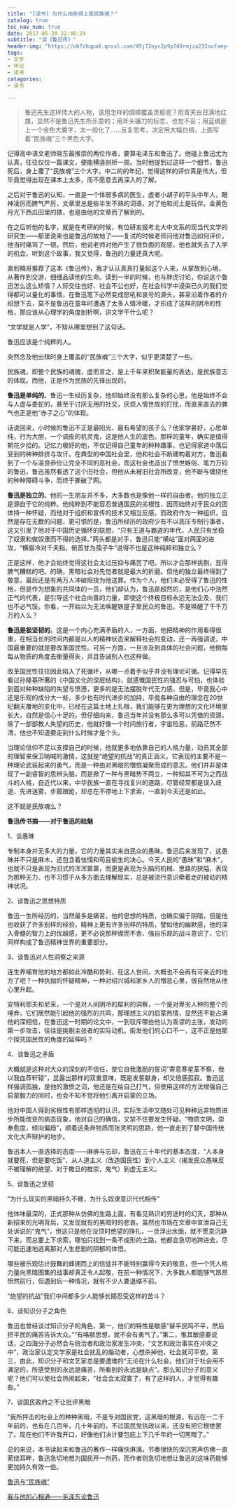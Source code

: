 ```yaml
---
title: "[读书] 为什么他称得上是民族魂？"
catalog: true
toc_nav_num: true
date: 2017-05-20 22:46:24
subtitle: "读《鲁迅传》"
header-img: "https://ob7zbqpa6.qnssl.com/45j72oyc2p9p748rmjza232oufamy4el.jpg!content"
tags:
- 文学
- 传记
- 读书
catagories:
- 读书

---
```




> 鲁迅先生这样伟大的人物，该用怎样的绸幛覆盖灵枢呢？用青天白日满地红旗，显然不是鲁迅先生所乐意的；用斧头镰刀的标志，也觉不妥；用蓝绸嵌上一个金色大奠字，太一般化了……反复思考，决定用大幅白绸，上面写着“民族魂”三个黑色大字。

记得高中语文老师晓东最推崇的两位作者，要算毛泽东和鲁迅了。他碰上鲁迅尤为认真，往往仅仅一篇课文，便能横竖剖析一周。当时他提到过这样一个细节，鲁迅死后，身上覆了“民族魂”三个大字。中二的的年纪，觉得这样的评价真是伟大，但毕竟觉得出现在课本上太多，而不愿意去再深入的了解。

之后对于鲁迅的认知，一直是一个体弱多病的医生，虚者小胡子的平头中年人，眼神凌厉而脾气严厉，文章里总是些半生不熟的词语，对了他和闰土是玩伴，金黄色月光下西瓜田里的猹，也是由他的文章而了解到的。

在之后听他的名字，就是在考研的时候，有位研友报考北大中文系的现当代文学的研究生——那里说来也是鲁迅的故地了——复试的时候老师问他对鲁迅如何评价，他当时痛骂了一顿。然后，他说老师对他产生了很负面的观感，他也就失去了入学的机会。听到这个故事，我又觉得，鲁迅的力量还真大呢。

直到楠哥推荐了这本《鲁迅传》，我才认认真真打量起这个人来，从掌故到心境，从著作到交游，细细品读他的生命。读到一半的时候，也与胖虎讨论，你说这个鲁迅怎么这么矫情？人际交往也好、社会不公也好，在社会科学中浸染已久的我们觉得都可以量化的事情，在鲁迅笔下必然变成怒吼和哀号的源头，甚至沿着作者的介绍想下去，莫不是鲁迅在童年时遭遇了太多人情冷暖，才形成了这样的阴冷的性格，那应该从心理学的角度剖析啊，讲文学干什么呢？

“文学就是人学”，不知从哪里想到了这句话。

鲁迅应该是个纯粹的人。

突然念及他出殡时身上覆盖的“民族魂”三个大字，似乎更清楚了一些。

民族魂，即整个民族的魂魄，虚而言之，是上千年来积聚能量的表达，是民族意志的体现。而他，正是作为民族的先锋出现的。

**鲁迅是单纯的**。鲁迅一生经历复杂，他却始终没有那么复杂的心思，他是始终不会与人虚与委蛇的，甚至于讨厌无用的社交，厌烦人情世故的打扰，而直来直去的脾气也正是他“赤子之心”的体现。

话说回来，小时候的鲁迅不正是最阳光、最有希望的孩子么？他家学甚好，心思单纯，行为大胆，一个调皮的机灵鬼，这是他人生的底色。那样的童年，确实是值得朝花夕拾的。记忆力极好的他，不仅记得自己童年的种种趣事，也记得家道中落后受到的种种排挤与攻讦。在典型的中国社会里，他和社会不断建构着对方，鲁迅看到了一个与温良恭俭让完全不同的恶社会，而这社会也造出了愤世嫉俗、笔力万钧的鲁迅，鲁迅虽然看透了这个旧社会，但他从未被旧社会所改变，他不断与缠绕他的种种障碍斗争，而终于撕破了网。

**鲁迅是独立的**。他的一生朋友并不多，大多数也是像他一样的自由者。他的独立正是源自于它的纯粹。他纯粹到不能容忍普通国民的劣根性，因而始终对于民众的团体持一种怀疑，而他对于组织和宣传的技术又相当反感。而政府作为一种组织，自然是存在无数的问题，更可恨的是，鲁迅所经历的政府少有不以高压专制行事者，这又引发了他对于中国历史循环的联想，“只有王道与霸道的年代，人民只有坐稳了奴隶和做奴隶而不得的选择。”两头都是对手，鲁迅只能“横站”面对两面的进攻，“横眉冷对千夫指，俯首甘为孺子牛”说得不也是这种纯粹和独立么？

正是这样，他才会始终觉得这社会太过压抑与痛苦了吧。所以才会那样挑剔，显得脾气糟糕的吧。的确，黑暗社会对先觉者就是最大的折磨。但他的独立最终得到了敬意，最后还是有两万人冲破阻挠为他送葬。作为个人，他们未必受得了鲁迅的性格，但是作为想象的共同体的一员，他们却认为，鲁迅是超然的，是他们心中浩然正气的代表，是引导这个社会向善的力量，即使这个终极目标永远无法企及，我们也不必气馁。你看，一开始以为无法唤醒铁屋子里民众的鲁迅，不是唤醒了千千万万的人么？

**鲁迅是极坚韧的**。这是一个内心充满矛盾的人，一方面，他把精神的作用看得很重，在相当长的时间内都是以人的精神状态来解释社会的变动，还一再强调说，中国最重要的就是要改革国民性。可另一方面，一旦涉及到具体的社会问题，他倒每每从物质的角度去衡量得失，并且告诫别人也这样做。

改革国民性往往因此陷入了死循环，从哪一点着手似乎并没有理论可循。记得早先看过孙隆基所著的《中国文化的深层结构》，就感慨国民性的强忍与可怕，也体验到面对种种缺陷的失望与愤懑，更多的是无法摆脱年代无力感，但是，毕竟我心中还是乐观的成分大一些，多少也有时代进步的加持，毕竟各种自由的理念在20世纪翻天覆地的变化中，已经在这篇土地上扎根，我们能够在更为理想的文化环境里长大，自然是信心十足的。但仔细向来，鲁迅当年并没有那么多可以凭借的资源，除了一部部教人失望的历史，他就好像一个时间旅行者，宇宙险恶，前路茫然不清，他也不知道要走到什么时候才是个头。

当理论信仰不足以支撑自己的时候，他就更多地依靠自己的人格力量，动员其全部的理智来保卫呐喊的激情，这就是“绝望的抗战”的真正涵义。它表现的主要不是一种理论武装起来的勇气，而是一种由对黑暗的憎恨凝聚而成的意志。他们并非是体现了一副睿智的思辨头脑，而是掀了一种与黑暗势不两立，一种知其不可为之而战斗的人格，自近代以来，中华民族一直在寻找复兴的道路，尽管经常都是误入歧途、先进迷雾，步履踉跄，却总在不停地上下求索，一直到今天还是如此。

这不就是民族魂么？

**鲁迅传书摘——对于鲁迅的祛魅**

1、谈愚昧

专制本身并无多大的力量，它的力量其实来自民众的愚昧。鲁迅后来发现了，这愚昧并不只是麻木，还包含着怯懦和苟且偷生的决心。今天人民的“愚昧”和“麻木”，也就不只是表现为旧式的浑浑噩噩，而更是表现为头脑的机械、思路的狭隘，表现为那种无力、也不习惯于从多方面去理解现实，总是被流行意识牵着走的被动的精神状况。

2、谈鲁迅之思想特质

鲁迅一生所经历的，当然最多是痛苦，他的思想的特质，也确实偏于阴暗，但是他也收获了许多别样的经验，精神上更有许多别样的特质，譬如他的幽默感，他的深入骨髓的智力上的优越感，更不必说那种锲而不舍、强自乐观的战斗意识了，它们同样构成了鲁迅精神世界的重要部分。

3、谈鲁迅对人性洞察之来源

连生养哺育他的地方都如此冷酷和势利，在这人世间，大概也不会再有可亲近的地方了吧？一种执拗的怀疑精神，一种对绍兴城和家乡人的憎恶心里，很自然地从他心里升起。

安特利耶夫和尼采，一个是对人间阴冷的犀利的洞察，一个是对卑劣人种的整个的唾弃，它们居然能引起他的强烈的共鸣，那理想主义的启蒙热情，显然还不能占满他的深相信，在鲁迅这一时期的论文中，一到驳斥哪些他认为乖谬的主张，发动的第一步攻击，往往是挑剔主张者的实际动机，街发他们的心口不一，这不正是他那个探究国民性的角度的延伸吗？

4、谈鲁迅之矛盾

大概就是这种对大众的深刻的不信任，使它自我激励的誓词“寄意寒星荃不察，我以我血荐轩辕”，显露出那样的双重意味，既是发誓献身，却又倍感孤寂。鲁迅这样强调孤独，是他的激愤之词，他还是在给自己打气，但使用这样的方法增强自己启蒙毅力的同时，也会不知不觉将他引离开启蒙的立场。

他对中国人得到劣根性有那样透彻的认识，实际生活中又随处可见种种远非物质进步所能改变的病态现象，他对自己的确信，又禁不住要发生怀疑。“物质文明，崇奉愈度，倾向偏趋”，顺着这条弃物质而张灵明的思路，他一直走到了替中国传统文化大声辩护的地步。

鲁迅本人一直选择的态度——麻痹与忘却，鲁迅在三十年代的基本态度，“人本身就要死，但是要吃饭”，从人道主义（改造国民性）到个人主义（揭发民众愚昧反不被理解的绝望、对于撒旦的推崇，鬼气）到虚无主义。

5、谈鲁迅之坚韧

“为什么现实的黑暗持久不散，为什么奴隶意识代代相传”

他体味最深的，正式那种从仿佛的生路上面，有看见熟识的穷途时的幻灭，那种从新招来的光明背后，又发现就有的黑暗时的悲哀。虽然也市场在文章中宣泄自己无处诉说的“鬼气”，但这只是他在没顶时绝望的挣扎，一旦浮出水面，就不愿意沉静下来，而总要上下求索，哪怕只找到一条不成形的土路，他都会急切地跨进去，尽可能迅速地逃离那对人生悲剧的阴郁的体悟。

哪些被乐观估计鼓舞的蜂拥而上的信徒并不能特别赢得今天的敬意，但一个凭人格力量向黑暗图集的战事却真正令人起敬，在前一种情况下，大多数人都能够气昂昂愤然前行，但遇到后一种情况，就有不少人要退缩不前。

“绝望的抗战”我们中间都多少人能够长期忍受这样的苦斗？

6、谈知识分子之角色

鲁迅也曾经谈过知识分子的角色，第一，他们的特性是敏感“替平民鸣不平，然后把平民的痛苦告诉大众。”“有咯额思想，就不会有勇气了。”第二，惟其敏感要说话，之四海分子必然会与统治者和政治家发生冲突，“文艺和政治事实在冲突之中”，政治家认定文学家是社会扰乱的煽动者，心想杀掉他，社会就可平安。第三，由此，知识分子和文艺家总是要遭难的“无论在什么社会，他们对于社会用不满足的，所感受到的永远是痛苦，所看到的永远是缺点”。那么知识分子的意义呢？他们可以使社会热闹起来，“社会会太寂寞了，有了这样的人，才觉得有趣些。”

7、谈国民政府之不让批评黑暗

“我所抨击的社会上的种种黑暗，不是专对国民党，这黑暗的根源，有远在一二千年前的，也有在几百年，几十年前的，不过国民党执政以来，还没有把它根绝罢了。现在他们不许我开口，好像他们决计要包庇上下几千年的一切黑暗了。”

总的来说，本书读起来和鲁迅的著作一样痛快淋漓，节奏很快的深沉男声仿佛一直萦绕耳畔，鲁迅急切地想为国民开一剂药，而作者则急切地想让鲁迅的这味药能够更加持久有效一些。

[鲁迅与“民族魂”](http://news.eastday.com/epublish/gb/paper163/870/class016300003/hwz507440.htm)

[我与他的心相通——毛泽东论鲁迅](http://cpc.people.com.cn/GB/69112/70190/70193/4763717.html?ol4f)